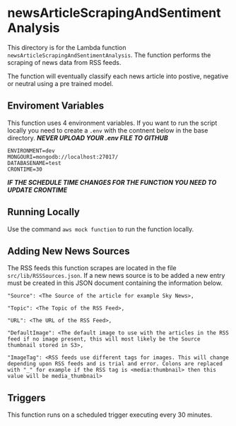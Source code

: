 # newsArticleScrapingAndSentimentAnalysis
This directory is for the Lambda function ```newsArticleScrapingAndSentimentAnalysis```.
The function performs the scraping of news data from RSS feeds. 

The function will eventually classify each news article into postive, negative or neutral using a pre trained model. 

## Enviroment Variables
This function uses 4 environment variables. If you want to run the script locally you need to create a ```.env``` with the contnent below in the base directory. ***NEVER UPLOAD YOUR .env FILE TO GITHUB***

```
ENVIRONMENT=dev
MONGOURI=mongodb://localhost:27017/
DATABASENAME=test
CRONTIME=30
```
***IF THE SCHEDULE TIME CHANGES FOR THE FUNCTION YOU NEED TO UPDATE CRONTIME***

## Running Locally 
Use the command ```aws mock function``` to run the function locally. 

## Adding New News Sources
The RSS feeds this function scrapes are located in the file ```src/lib/RSSSources.json```. If a new news source is to be added a new entry must be created in this JSON document containing the information below. 

```
"Source": <The Source of the article for example Sky News>,

"Topic": <The Topic of the RSS Feed>,

"URL": <The URL of the RSS Feed>,

"DefaultImage": <The default image to use with the articles in the RSS feed if no image present, this will most likely be the Source thumbnail stored in S3>,

"ImageTag": <RSS feeds use different tags for images. This will change depending upon RSS feeds and is trial and error. Colons are replaced with "_" for example if the RSS tag is <media:thumbnail> then this value will be media_thumbnail>
```

## Triggers 
This function runs on a scheduled trigger executing every 30 minutes. 